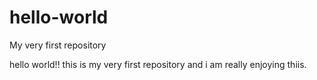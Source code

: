 # hello-world
My very first repository

hello world!! this is my very first repository and i am really enjoying thiis.

